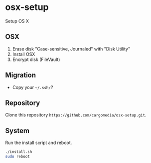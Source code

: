 osx-setup
=========

Setup OS X

## OSX
1. Erase disk "Case-sensitive, Journaled" with "Disk Utility"
2. Install OSX
3. Encrypt disk (FileVault)

## Migration
- Copy your `~/.ssh/`?

## Repository
Clone this repository `https://github.com/cargomedia/osx-setup.git`.

## System
Run the install script and reboot.
```bash
./install.sh
sudo reboot
```
